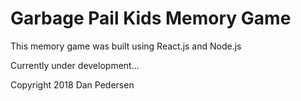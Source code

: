 # Garbage Pail Kids Memory Game

This memory game was built using React.js and Node.js

Currently under development...

Copyright 2018 Dan Pedersen
